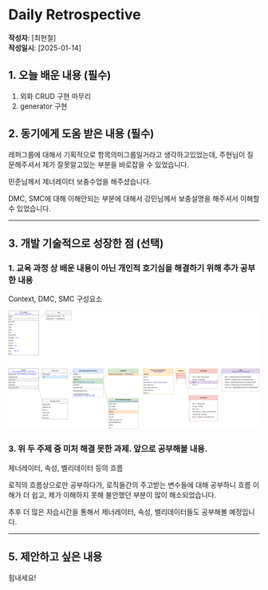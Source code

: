 # Daily Retrospective

**작성자**: [최현철]  
**작성일시**: [2025-01-14]

## 1. 오늘 배운 내용 (필수)

1. 외화 CRUD 구현 마무리
2. generator 구현

## 2. 동기에게 도움 받은 내용 (필수)

레퍼그룹에 대해서 기획적으로 항목의미그룹일거라고 생각하고있었는데, 주현님이 질문해주셔서 제가 잘못알고있는 부분을 바로잡을 수 있었습니다.

민준님께서 제너레이터 보충수업을 해주셨습니다.

DMC, SMC에 대해 이해안되는 부분에 대해서 강민님께서 보충설명을 해주셔서 이해할 수 있었습니다.

---

## 3. 개발 기술적으로 성장한 점 (선택)

### 1. 교육 과정 상 배운 내용이 아닌 개인적 호기심을 해결하기 위해 추가 공부한 내용

Context, DMC, SMC 구성요소

![alt text](SMCnDMC.png)

### 3. 위 두 주제 중 미처 해결 못한 과제. 앞으로 공부해볼 내용.

제너레이터, 속성, 벨리데이터 등의 흐름

로직의 흐름상으로만 공부하다가, 로직들간의 주고받는 변수들에 대해 공부하니 흐름 이해가 더 쉽고, 제가 이해하지 못해 불안했던 부분이 많이 해소되었습니다.

추후 더 많은 자습시간을 통해서 제너레이터, 속성, 밸리데이터들도 공부해볼 예정입니다.

---

## 5. 제안하고 싶은 내용

힘내세요!
